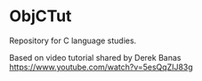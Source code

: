 # ObjCTut
Repository for C language studies.

Based on video tutorial shared by Derek Banas
https://www.youtube.com/watch?v=5esQqZIJ83g




